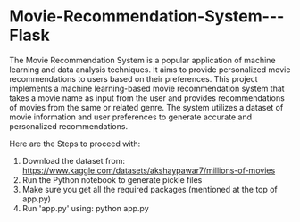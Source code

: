 # Movie-Recommendation-System---Flask

The Movie Recommendation System is a popular application of machine learning and data analysis techniques. It aims to provide personalized movie recommendations to users based on their preferences. This project implements a machine learning-based movie recommendation system that takes a movie name as input from the user and provides recommendations of movies from the same or related genre. The system utilizes a dataset of movie information and user preferences to generate accurate and personalized recommendations.

Here are the Steps to proceed with:
1. Download the dataset from: https://www.kaggle.com/datasets/akshaypawar7/millions-of-movies
2. Run the Python notebook to generate pickle files
3. Make sure you get all the required packages (mentioned at the top of app.py)
4. Run 'app.py' using: python app.py
